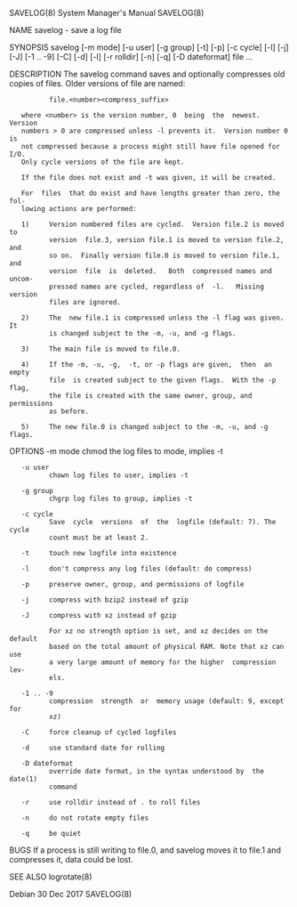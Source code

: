 SAVELOG(8)                 System Manager's Manual                 SAVELOG(8)

NAME
       savelog - save a log file

SYNOPSIS
       savelog  [-m mode] [-u user] [-g group] [-t] [-p] [-c cycle] [-l] [-j]
       [-J] [-1 .. -9] [-C] [-d] [-l] [-r rolldir] [-n] [-q] [-D  dateformat]
       file ...

DESCRIPTION
       The  savelog  command  saves  and  optionally compresses old copies of
       files.  Older versions of file are named:

              file.<number><compress_suffix>

       where <number> is the version number, 0  being  the  newest.   Version
       numbers > 0 are compressed unless -l prevents it.  Version number 0 is
       not compressed because a process might still have file opened for I/O.
       Only cycle versions of the file are kept.

       If the file does not exist and -t was given, it will be created.

       For  files  that do exist and have lengths greater than zero, the fol‐
       lowing actions are performed:

       1)     Version numbered files are cycled.  Version file.2 is moved  to
              version  file.3, version file.1 is moved to version file.2, and
              so on.  Finally version file.0 is moved to version file.1,  and
              version  file  is  deleted.   Both  compressed names and uncom‐
              pressed names are cycled, regardless of  -l.   Missing  version
              files are ignored.

       2)     The  new file.1 is compressed unless the -l flag was given.  It
              is changed subject to the -m, -u, and -g flags.

       3)     The main file is moved to file.0.

       4)     If the -m, -u, -g,  -t, or -p flags are given,  then  an  empty
              file  is created subject to the given flags.  With the -p flag,
              the file is created with the same owner, group, and permissions
              as before.

       5)     The new file.0 is changed subject to the -m, -u, and -g flags.

OPTIONS
       -m mode
              chmod the log files to mode, implies -t

       -u user
              chown log files to user, implies -t

       -g group
              chgrp log files to group, implies -t

       -c cycle
              Save  cycle  versions  of  the  logfile (default: 7). The cycle
              count must be at least 2.

       -t     touch new logfile into existence

       -l     don't compress any log files (default: do compress)

       -p     preserve owner, group, and permissions of logfile

       -j     compress with bzip2 instead of gzip

       -J     compress with xz instead of gzip

              For xz no strength option is set, and xz decides on the default
              based on the total amount of physical RAM. Note that xz can use
              a very large amount of memory for the higher  compression  lev‐
              els.

       -1 .. -9
              compression  strength  or  memory usage (default: 9, except for
              xz)

       -C     force cleanup of cycled logfiles

       -d     use standard date for rolling

       -D dateformat
              override date format, in the syntax understood by  the  date(1)
              command

       -r     use rolldir instead of . to roll files

       -n     do not rotate empty files

       -q     be quiet

BUGS
       If  a  process  is  still  writing  to file.0, and savelog moves it to
       file.1 and compresses it, data could be lost.

SEE ALSO
       logrotate(8)

Debian                           30 Dec 2017                       SAVELOG(8)
